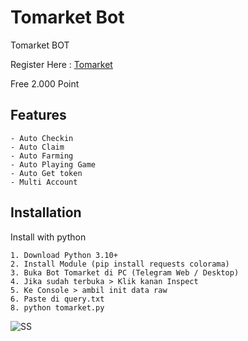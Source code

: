 
# Tomarket Bot 
Tomarket BOT

Register Here : [Tomarket](https://t.me/Tomarket_ai_bot/app?startapp=00002ac2)

Free 2.000 Point

## Features
    - Auto Checkin
    - Auto Claim
    - Auto Farming
    - Auto Playing Game
    - Auto Get token
    - Multi Account

## Installation

Install with python

    1. Download Python 3.10+
    2. Install Module (pip install requests colorama)
    3. Buka Bot Tomarket di PC (Telegram Web / Desktop)
    4. Jika sudah terbuka > Klik kanan Inspect
    5. Ke Console > ambil init data raw
    6. Paste di query.txt
    8. python tomarket.py

 

![SS](https://i.ibb.co.com/nmgHdtt/Screenshot-4.png)
